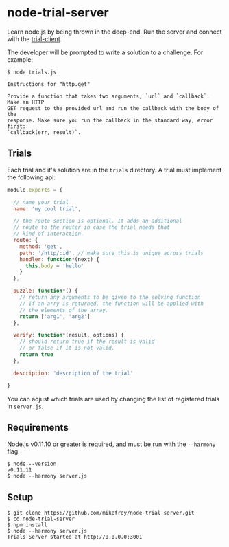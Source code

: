 node-trial-server
=================

Learn node.js by being thrown in the deep-end. Run the server and
connect with the [trial-client](https://github.com/mikefrey/trial-client).

The developer will be prompted to write a solution to a challenge. For example:

```
$ node trials.js

Instructions for "http.get"

Provide a function that takes two arguments, `url` and `callback`. Make an HTTP
GET request to the provided url and run the callback with the body of the
response. Make sure you run the callback in the standard way, error first:
`callback(err, result)`.
```

Trials
------

Each trial and it's solution are in the `trials` directory. A trial must implement
the following api:

```javascript
module.exports = {

  // name your trial
  name: 'my cool trial',

  // the route section is optional. It adds an additional
  // route to the router in case the trial needs that
  // kind of interaction.
  route: {
    method: 'get',
    path: '/http/:id', // make sure this is unique across trials
    handler: function*(next) {
      this.body = 'hello'
    }
  },

  puzzle: function*() {
    // return any arguments to be given to the solving function
    // If an arry is returned, the function will be applied with
    // the elements of the array.
    return ['arg1', 'arg2']
  },

  verify: function*(result, options) {
    // should return true if the result is valid
    // or false if it is not valid.
    return true
  },

  description: 'description of the trial'

}
```

You can adjust which trials are used by changing the list of registered trials
in `server.js`.

Requirements
------------

Node.js v0.11.10 or greater is required, and must be run with the `--harmony` flag:

```
$ node --version
v0.11.11
$ node --harmony server.js
```

Setup
-----

```
$ git clone https://github.com/mikefrey/node-trial-server.git
$ cd node-trial-server
$ npm install
$ node --harmony server.js
Trials Server started at http://0.0.0.0:3001
```
